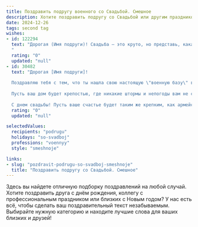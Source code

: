 ```yaml
---
title: Поздравить подругу военного со Свадьбой. Смешное
description: Хотите поздравить подругу со Свадьбой или другим праздником? Наш ИИ создаст незабываемое поздравление, а вы обязательно выделитесь среди других.  
date: 2024-12-26
tags: second tag
wishes:
- id: 122294
  text: "Дорогая (Имя подруги)! Свадьба – это круто, но представь, какая у вас теперь будет армия любви!  Желаю, чтобы семейный быт был организован как безупречная военная операция – с четким разделением обязанностей, слаженной работой и полной победой над скукой и рутиной!  Пусть ваш общий фронт будет всегда неприступен для врагов –  бытовых проблем и невзгод!  Горько!
  "
  rating: "0"
  updated: "null"
- id: 30482
  text: "Дорогая [Имя подруги]!
  
  Поздравляю тебя с тем, что ты нашла свою настоящую \"военную базу\" в мирном океане любви! Сегодня вы как два смелых бойца, взявшиеся за верные Кольца, готовы вступить в жизнь, полную совместных учений и обашенных полигонов — ведь совместное чаепитие с \"руководством по выживанию\" иногда требует настоящего стратегического подхода!
  
  Пусть ваш дом будет крепостью, где никакие штормы и непогоды вам не страшны! Желаю вам соперничать только в настольных играх, а не в том, кто первым займется домашними делами. И помните: любовь — это не только романтика, но и поддержка во время \"тактического отступления\" за плойку.
  
  С днем свадьбы! Пусть ваше счастье будет таким же крепким, как армейская хватка, а каждый день вместе — настоящей победой!"
  rating: "0"
  updated: "null"

selectedValues:
  recipients: "podrugu"
  holidays: "so-svadboj"
  professions: "voennyy"
  style: "smeshnoje"

links:
- slug: "pozdravit-podrugu-so-svadboj-smeshnoje"
  title: "Поздравить подругу со Свадьбой. Смешное"
---
```


Здесь вы найдете отличную подборку поздравлений на любой случай.
Хотите поздравить друга с днём рождения, коллегу с профессиональным праздником или близких с Новым годом? У нас есть всё, чтобы сделать ваш поздравительный текст незабываемым. Выбирайте нужную категорию и находите лучшие слова для ваших близких и друзей!
